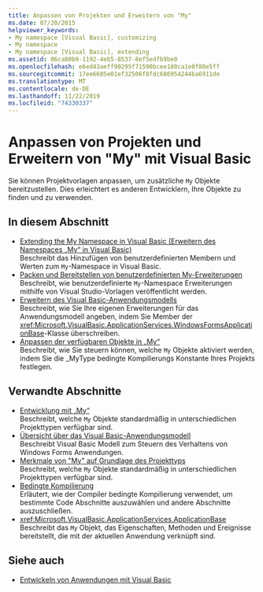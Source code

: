 ```yaml
---
title: Anpassen von Projekten und Erweitern von "My"
ms.date: 07/20/2015
helpviewer_keywords:
- My namespace [Visual Basic], customizing
- My namespace
- My namespace [Visual Basic], extending
ms.assetid: 06ca80b9-1192-4eb5-8537-8ef5edfb9be0
ms.openlocfilehash: e6ed43aeff90295f71590bcee180ca1e0f88e5ff
ms.sourcegitcommit: 17ee6605e01ef32506f8fdc686954244ba6911de
ms.translationtype: MT
ms.contentlocale: de-DE
ms.lasthandoff: 11/22/2019
ms.locfileid: "74330337"
---
```

# <a name="customizing-projects-and-extending-my-with-visual-basic"></a>Anpassen von Projekten und Erweitern von "My" mit Visual Basic

Sie können Projektvorlagen anpassen, um zusätzliche `My` Objekte bereitzustellen. Dies erleichtert es anderen Entwicklern, Ihre Objekte zu finden und zu verwenden.

## <a name="in-this-section"></a>In diesem Abschnitt

- [Extending the My Namespace in Visual Basic (Erweitern des Namespaces „My“ in Visual Basic)](extending-the-my-namespace.md)  
 Beschreibt das Hinzufügen von benutzerdefinierten Membern und Werten zum `My`-Namespace in Visual Basic.
- [Packen und Bereitstellen von benutzerdefinierten My-Erweiterungen](packaging-and-deploying-custom-my-extensions.md)  
 Beschreibt, wie benutzerdefinierte `My`-Namespace Erweiterungen mithilfe von Visual Studio-Vorlagen veröffentlicht werden.
- [Erweitern des Visual Basic-Anwendungsmodells](extending-the-visual-basic-application-model.md)  
 Beschreibt, wie Sie Ihre eigenen Erweiterungen für das Anwendungsmodell angeben, indem Sie Member der <xref:Microsoft.VisualBasic.ApplicationServices.WindowsFormsApplicationBase>-Klasse überschreiben.
- [Anpassen der verfügbaren Objekte in „My“](customizing-which-objects-are-available-in-my.md)  
 Beschreibt, wie Sie steuern können, welche `My` Objekte aktiviert werden, indem Sie die \_MyType bedingte Kompilierungs Konstante Ihres Projekts festlegen.

## <a name="related-sections"></a>Verwandte Abschnitte

- [Entwicklung mit „My“](../development-with-my/index.md)  
 Beschreibt, welche `My` Objekte standardmäßig in unterschiedlichen Projekttypen verfügbar sind.
- [Übersicht über das Visual Basic-Anwendungsmodell](../development-with-my/overview-of-the-visual-basic-application-model.md)  
 Beschreibt Visual Basic Modell zum Steuern des Verhaltens von Windows Forms Anwendungen.
- [Merkmale von "My" auf Grundlage des Projekttyps](../development-with-my/how-my-depends-on-project-type.md)  
 Beschreibt, welche `My` Objekte standardmäßig in unterschiedlichen Projekttypen verfügbar sind.
- [Bedingte Kompilierung](../../programming-guide/program-structure/conditional-compilation.md)  
 Erläutert, wie der Compiler bedingte Kompilierung verwendet, um bestimmte Code Abschnitte auszuwählen und andere Abschnitte auszuschließen.
- <xref:Microsoft.VisualBasic.ApplicationServices.ApplicationBase>  
 Beschreibt das `My` Objekt, das Eigenschaften, Methoden und Ereignisse bereitstellt, die mit der aktuellen Anwendung verknüpft sind.

## <a name="see-also"></a>Siehe auch

- [Entwickeln von Anwendungen mit Visual Basic](../index.md)
